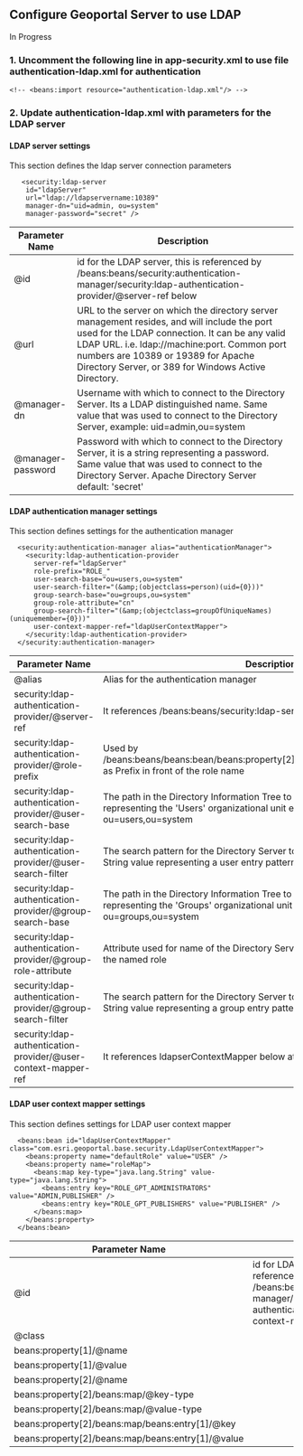 ## Configure Geoportal Server to use LDAP

In Progress

### 1. Uncomment the following line in app-security.xml to use file authentication-ldap.xml for authentication
```
<!-- <beans:import resource="authentication-ldap.xml"/> -->
```
    
### 2. Update authentication-ldap.xml with parameters for the LDAP server

#### LDAP server settings
This section defines the ldap server connection parameters  
```  
   <security:ldap-server 
    id="ldapServer"  
    url="ldap://ldapservername:10389"
    manager-dn="uid=admin, ou=system" 
    manager-password="secret" />
```    
    
Parameter Name | Description
-------------- | ------------
@id | id for the LDAP server, this is referenced by /beans:beans/security:authentication-manager/security:ldap-authentication-provider/@server-ref below
@url | URL to the server on which the directory server management resides, and will include the port used for the LDAP connection. It can be any valid LDAP URL. i.e. ldap://machine:port. Common port numbers are 10389 or 19389 for Apache Directory Server, or 389 for Windows Active Directory. 
@manager-dn | Username with which to connect to the Directory Server. Its a LDAP distinguished name. Same value that was used to connect to the Directory Server, example: uid=admin,ou=system 
@manager-password | Password with which to connect to the Directory Server, it is a string representing a password. Same value that was used to connect to the Directory Server. Apache Directory Server default: 'secret' 

#### LDAP authentication manager settings
This section defines settings for the authentication manager  

```
  <security:authentication-manager alias="authenticationManager">
    <security:ldap-authentication-provider 
      server-ref="ldapServer"
      role-prefix="ROLE_"
      user-search-base="ou=users,ou=system" 
	  user-search-filter="(&amp;(objectclass=person)(uid={0}))" 
	  group-search-base="ou=groups,ou=system"
	  group-role-attribute="cn" 
	  group-search-filter="(&amp;(objectclass=groupOfUniqueNames)(uniquemember={0}))"
	  user-context-mapper-ref="ldapUserContextMapper">
    </security:ldap-authentication-provider>
  </security:authentication-manager>
```  

Parameter Name | Description
-------------- | ------------
@alias | Alias for the authentication manager
security:ldap-authentication-provider/@server-ref | It references /beans:beans/security:ldap-server/@id above
security:ldap-authentication-provider/@role-prefix | Used by /beans:beans/beans:bean/beans:property[2]/beans:map/beans:entry[1]/@key as Prefix in front of the role name
security:ldap-authentication-provider/@user-search-base | The path in the Directory Information Tree to search for users. LDAP DN representing the 'Users' organizational unit entry. Example: ou=users,ou=system 
security:ldap-authentication-provider/@user-search-filter |The search pattern for the Directory Server to use when looking for users. String value representing a user entry pattern. Leave as default.  
security:ldap-authentication-provider/@group-search-base |The path in the Directory Information Tree to search for groups. LDAP DN representing the 'Groups' organizational unit entry. Example: ou=groups,ou=system 
security:ldap-authentication-provider/@group-role-attribute | Attribute used for name of the Directory Server group that will be mapped to the named role
security:ldap-authentication-provider/@group-search-filter | The search pattern for the Directory Server to use when looking for groups. String value representing a group entry pattern. Leave as default.  
security:ldap-authentication-provider/@user-context-mapper-ref | It references ldapserContextMapper below at /beans:beans/beans:bean/@id

#### LDAP user context mapper settings
This section defines settings for LDAP user context mapper 

```
  <beans:bean id="ldapUserContextMapper" class="com.esri.geoportal.base.security.LdapUserContextMapper">
    <beans:property name="defaultRole" value="USER" />
    <beans:property name="roleMap">
      <beans:map key-type="java.lang.String" value-type="java.lang.String">
        <beans:entry key="ROLE_GPT_ADMINISTRATORS" value="ADMIN,PUBLISHER" />
        <beans:entry key="ROLE_GPT_PUBLISHERS" value="PUBLISHER" />
      </beans:map>
    </beans:property>
  </beans:bean>
```  
Parameter Name | Description
-------------- | ------------
@id | id for LDAP user context mapper, referenced by  /beans:beans/security:authentication-manager/security:ldap-authentication-provider/@user-context-mapper-ref above
@class | 
beans:property[1]/@name | 
beans:property[1]/@value | 
beans:property[2]/@name | 
beans:property[2]/beans:map/@key-type | 
beans:property[2]/beans:map/@value-type | 
beans:property[2]/beans:map/beans:entry[1]/@key | 
beans:property[2]/beans:map/beans:entry[1]/@value |